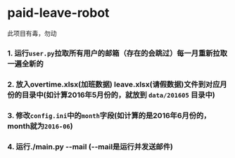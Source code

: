 # paid-leave-robot
此项目有毒，勿动

### 1. 运行`user.py`拉取所有用户的邮箱（存在的会跳过）每一月重新拉取一遍全新的
### 2. 放入overtime.xlsx(加班数据) leave.xlsx(请假数据)文件到对应月份的目录中(如计算2016年5月份的，就放到 `data/201605` 目录中)
### 3. 修改`config.ini`中的`month`字段(如计算的是2016年6月份的，month就为`2016-06`)
### 4. 运行./main.py --mail (--mail是运行并发送邮件)

